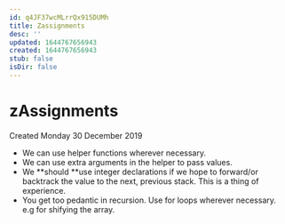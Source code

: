 ```yaml
---
id: q4JF37wcMLrrQx915DUMh
title: Zassignments
desc: ''
updated: 1644767656943
created: 1644767656943
stub: false
isDir: false
---
```

# zAssignments
Created Monday 30 December 2019


* We can use helper functions wherever necessary.
* We can use extra arguments in the helper to pass values.
* We **should **use integer declarations if we hope to forward/or backtrack the value to the next, previous stack. This is a thing of experience.
* You get too pedantic in recursion. Use for loops wherever necessary. e.g for shifying the array.


